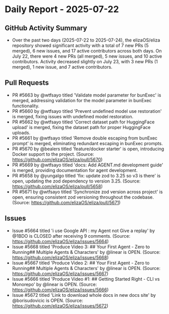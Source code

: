# Daily Report - 2025-07-22

## GitHub Activity Summary
- Over the past two days (2025-07-22 to 2025-07-24), the elizaOS/eliza repository showed significant activity with a total of 7 new PRs (5 merged), 6 new issues, and 17 active contributors across both days. On July 22, there were 4 new PRs (all merged), 5 new issues, and 10 active contributors. Activity decreased slightly on July 23, with 3 new PRs (1 merged), 1 new issue, and 7 active contributors.

## Pull Requests
- PR #5663 by @wtfsayo titled 'Validate model parameter for bunExec' is merged, addressing validation for the model parameter in bunExec functionality.
- PR #5660 by @wtfsayo titled 'Prevent undefined model use restoration' is merged, fixing issues with undefined model restoration.
- PR #5662 by @wtfsayo titled 'Correct dataset path for HuggingFace upload' is merged, fixing the dataset path for proper HuggingFace uploads.
- PR #5661 by @wtfsayo titled 'Remove double escaping from bunExec prompt' is merged, eliminating redundant escaping in bunExec prompts.
- PR #5670 by @bealers titled 'feature/docker starter' is open, introducing Docker support to the project. (Source: https://github.com/elizaOS/eliza/pull/5670)
- PR #5669 by @wtfsayo titled 'docs: Add AGENT.md development guide' is merged, providing documentation for agent development.
- PR #5658 by @yungalgo titled 'fix: update zod to 3.25 so v3 is there' is open, updating the zod dependency to version 3.25. (Source: https://github.com/elizaOS/eliza/pull/5658)
- PR #5671 by @wtfsayo titled 'Synchronize zod version across project' is open, ensuring consistent zod versioning throughout the codebase. (Source: https://github.com/elizaOS/eliza/pull/5671)

## Issues
- Issue #5664 titled 'i use Google API : my Agent not Give a replay' by @1BDO is CLOSED after receiving 9 comments. (Source: https://github.com/elizaOS/eliza/issues/5664)
- Issue #5668 titled 'Produce Video 3: ## Your First Agent - Zero to Running## Multiple Agents & Characters' by @linear is OPEN. (Source: https://github.com/elizaOS/eliza/issues/5668)
- Issue #5667 titled 'Produce Video 2: ## Your First Agent - Zero to Running## Multiple Agents & Characters' by @linear is OPEN. (Source: https://github.com/elizaOS/eliza/issues/5667)
- Issue #5666 titled 'Produce Video #1: ## Getting Started Right - CLI vs Monorepo' by @linear is OPEN. (Source: https://github.com/elizaOS/eliza/issues/5666)
- Issue #5672 titled 'Link to download whole docs in new docs site' by @borisudovicic is OPEN. (Source: https://github.com/elizaOS/eliza/issues/5672)